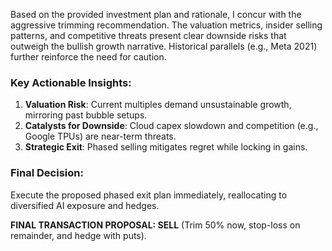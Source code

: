 Based on the provided investment plan and rationale, I concur with the aggressive trimming recommendation. The valuation metrics, insider selling patterns, and competitive threats present clear downside risks that outweigh the bullish growth narrative. Historical parallels (e.g., Meta 2021) further reinforce the need for caution.  

### Key Actionable Insights:  
1. **Valuation Risk**: Current multiples demand unsustainable growth, mirroring past bubble setups.  
2. **Catalysts for Downside**: Cloud capex slowdown and competition (e.g., Google TPUs) are near-term threats.  
3. **Strategic Exit**: Phased selling mitigates regret while locking in gains.  

### Final Decision:  
Execute the proposed phased exit plan immediately, reallocating to diversified AI exposure and hedges.  

**FINAL TRANSACTION PROPOSAL: SELL** (Trim 50% now, stop-loss on remainder, and hedge with puts).